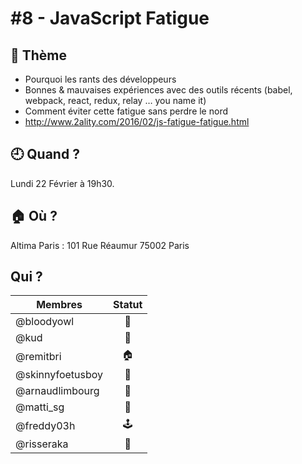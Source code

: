 # #8 - JavaScript Fatigue

## 💬 Thème

- Pourquoi les rants des développeurs
- Bonnes & mauvaises expériences avec des outils récents (babel, webpack, react, redux, relay … you name it)
- Comment éviter cette fatigue sans perdre le nord
- http://www.2ality.com/2016/02/js-fatigue-fatigue.html

## 🕘 Quand ?

Lundi 22 Février à 19h30.

## 🏠 Où ?

Altima Paris : 101 Rue Réaumur 75002 Paris

## Qui ?

Membres | Statut |
--------|:------:|
@bloodyowl | 🍻
@kud | 👮
@remitbri | 🏠
@skinnyfoetusboy | 👾
@arnaudlimbourg | 🦀
@matti_sg | 💖
@freddy03h | 🕹
@risseraka | 🖕
